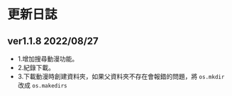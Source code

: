 # 更新日誌

## ver1.1.8 2022/08/27
- 1.增加搜尋動漫功能。
- 2.紀錄下載。
- 3.下載動漫時創建資料夾，如果父資料夾不存在會報錯的問題，將 `os.mkdir` 改成 `os.makedirs`

